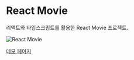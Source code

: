 # React Movie

리액트와 타입스크립트를 활용한 React Movie 프로젝트.

![React Movie](image/screenshot-yeouya-github-io-react-movie-1614128597666.png)

[데모 페이지](https://yeouya.github.io/react-movie)
